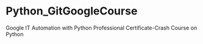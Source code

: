 # Python_GitGoogleCourse
Google IT Automation with Python Professional Certificate-Crash Course on Python
